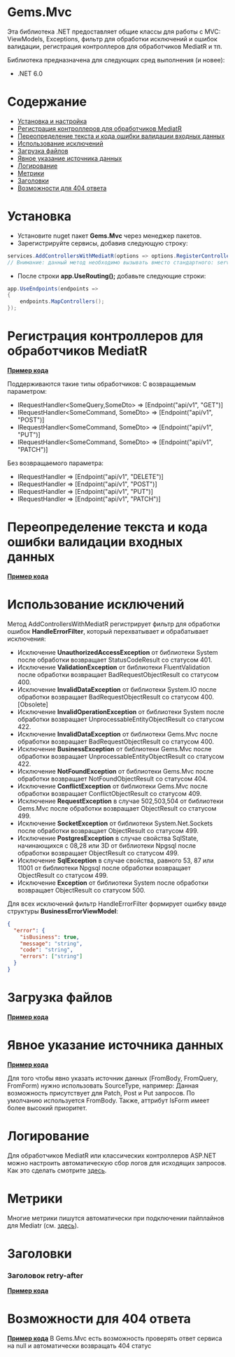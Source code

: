 # Gems.Mvc

Эта библиотека .NET предоставляет общие классы для работы с MVC: ViewModels, Exceptions, фильтр для обработки исключений и ошибок валидации, регистрация контроллеров для обработчиков MediatR и тп. 

Библиотека предназначена для следующих сред выполнения (и новее):

* .NET 6.0

# Содержание

* [Установка и настройка](#установка)
* [Регистрация контроллеров для обработчиков MediatR](#регистрация-контроллеров-для-обработчиков-mediatr)
* [Переопределение текста и кода ошибки валидации входных данных](#переопределение-текста-и-кода-ошибки-валидации-входных-данных)
* [Использование исключений](#использование-исключений)
* [Загрузка файлов](#загрузка-файлов)
* [Явное указание источника данных](#явное-указание-источника-данных)
* [Логирование](#логирование)
* [Метрики](#метрики)
* [Заголовки](#заголовки)
* [Возможности для 404 ответа](#возможности-для-404-ответа)

# Установка

- Установите nuget пакет **Gems.Mvc** через менеджер пакетов.
- Зарегистрируйте сервисы, добавив следующую строку:
```csharp
services.AddControllersWithMediatR(options => options.RegisterControllersFromAssemblyContaining<Startup>());
// Внимание: данный метод необходимо вызывать вместо стандартного: services.AddControllers()
```
- После строки **app.UseRouting();** добавьте следующие строки:
```csharp
app.UseEndpoints(endpoints =>
{
    endpoints.MapControllers();
});
```

# Регистрация контроллеров для обработчиков MediatR
**[Пример кода](/src/Mvc/Mvc/samples/Gems.Mvc.Sample.HandlersUsing)**

Поддерживаются такие типы обработчиков:
С возвращаемым параметром:
- IRequestHandler<SomeQuery,SomeDto>    => [Endpoint("api/v1", "GET")]
- IRequestHandler<SomeCommand, SomeDto> => [Endpoint("api/v1", "POST")]
- IRequestHandler<SomeCommand, SomeDto> => [Endpoint("api/v1", "PUT")]
- IRequestHandler<SomeCommand, SomeDto> => [Endpoint("api/v1", "PATCH")]

Без возвращаемого параметра:
- IRequestHandler<SomeCommand> => [Endpoint("api/v1", "DELETE")]
- IRequestHandler<SomeCommand> => [Endpoint("api/v1", "POST")]
- IRequestHandler<SomeCommand> => [Endpoint("api/v1", "PUT")]
- IRequestHandler<SomeCommand> => [Endpoint("api/v1", "PATCH")]


# Переопределение текста и кода ошибки валидации входных данных
**[Пример кода](/src/Mvc/Mvc/samples/Gems.Mvc.Sample.HandlersUsing)**

# Использование исключений
Метод AddControllersWithMediatR регистрирует фильтр для обработки ошибок **HandleErrorFilter**, который перехватывает и обрабатывает исключения:
- Исключение **UnauthorizedAccessException** от библиотеки System после обработки возвращает StatusCodeResult со статусом 401.
- Исключение **ValidationException** от библиотеки FluentValidation после обработки возвращает BadRequestObjectResult со статусом 400.
- Исключение **InvalidDataException** от библиотеки System.IO после обработки возвращает BadRequestObjectResult со статусом 400. [Obsolete]
- Исключение **InvalidOperationException** от библиотеки System после обработки возвращает UnprocessableEntityObjectResult со статусом 422.
- Исключение **InvalidDataException** от библиотеки Gems.Mvc после обработки возвращает BadRequestObjectResult со статусом 400.
- Исключение **BusinessException** от библиотеки Gems.Mvc после обработки возвращает UnprocessableEntityObjectResult со статусом 422.
- Исключение **NotFoundException** от библиотеки Gems.Mvc после обработки возвращает NotFoundObjectResult со статусом 404.
- Исключение **ConflictException** от библиотеки Gems.Mvc после обработки возвращает ConflictObjectResult со статусом 409.
- Исключение **RequestException** в случае 502,503,504 от библиотеки Gems.Mvc после обработки возвращает ObjectResult со статусом 499.
- Исключение **SocketException** от библиотеки System.Net.Sockets после обработки возвращает ObjectResult со статусом 499.
- Исключение **PostgresException** в случае свойства SqlState, начинающихся с 08,28 или 3D от библиотеки Npgsql после обработки возвращает ObjectResult со статусом 499.
- Исключение **SqlException** в случае свойства, равного  53, 87 или 11001 от библиотеки Npgsql после обработки возвращает ObjectResult со статусом 499.
- Исключение **Exception** от библиотеки System после обработки возвращает ObjectResult со статусом 500.

Для всех исключений фильтр HandleErrorFilter формирует ошибку ввиде структуры  **BusinessErrorViewModel**:
```json
{
  "error": {
    "isBusiness": true,
    "message": "string",
    "code": "string",
    "errors": ["string"]
  }
}
```

# Загрузка файлов
**[Пример кода](/src/Mvc/Mvc/samples/Gems.Mvc.Sample.LoadFile)**

# Явное указание источника данных
**[Пример кода](/src/Mvc/Mvc/samples/Gems.Mvc.Sample.SourceType)**

Для того чтобы явно указать источник данных (FromBody, FromQuery, FromForm) нужно использовать SourceType, например:
Данная возможность присутствует для Patch, Post и Put запросов. По умолчанию используется FromBody.
Также, аттрибут IsForm имеет более высокий приоритет.

# Логирование
Для обработчиков MediatR или классических контроллеров ASP.NET можно настроить автоматическую сбор логов для исходящих запросов. Как это сделать смотрите [здесь](/src/Logging/Mvc/README.md).

# Метрики
Многие метрики пишутся автоматически при подключении пайплайнов для Mediatr (см. [здесь](/src/Metrics/Metrics/README.md#использование-пайплайнов)).

# Заголовки
### Заголовок retry-after
**[Пример кода](/src/Mvc/Mvc/samples/Gems.Mvc.AddRetryAfterHeader)**

# Возможности для 404 ответа
**[Пример кода](/src/Mvc/Mvc/samples/Gems.Mvc.NotFound)**
В Gems.Mvc есть возможность проверять ответ сервиса на null и автоматически возвращать 404 статус
